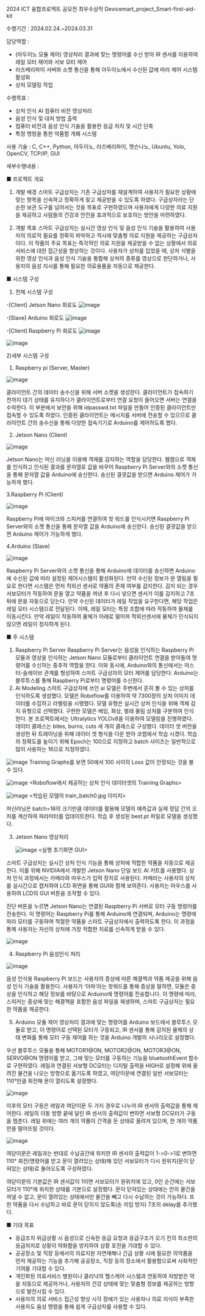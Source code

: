 2024 ICT 융합프로젝트 공모전 최우수상작
Devicemart_project_Smart-first-aid-kit

수행기간 : 2024.02.24.~2024.03.31

담당역할 : 
- (아두이노 모듈 제어) 영상처리 결과에 맞는 명령어를 수신 받아 IR 센서를 이용하여 레일 모터 제어와 서보 모터 제어
- 라즈베리파이 서버와 소켓 통신을 통해 아두이노에서 수신된 값에 따라 제어 시스템 활성화
- 상처 모델링 작업

수행목표 :
- 상처 인식 AI 컴퓨터 비전 영상처리
- 음성 인식 및 대처 방법 출력
- 컴퓨터 비전과 음성 인식 기술을 활용한 응급 처치 및 시간 단축
- 특정 명령을 통한 약품함 개폐 시스템

사용 기술 : C, C++, Python, 아두이노, 라즈베리파이, 젯슨나노, Ubuntu, Yolo, OpenCV, TCP/IP, GUI 

세부수행내용 :

■ 프로젝트 개요
1) 개발 배경
  스마트 구급상자는 기존 구급상자를 재설계하여 사용자가 필요한 상황에 맞는 항목을 신속하고 정확하게 찾고 제공받을 수 있도록 하였다. 구급상자라는 단순한 보관 도구를 넘어서는 것을 목표로 구현하였으며 사용자에게 다양한 의료 지원을 제공하고 사람들의 건강과 안전을 효과적으로 보호하는 방안을 마련하였다.

2) 개발 목표
 스마트 구급상자는 실시간 영상 인식 및 음성 인식 기술을 활용하여 사용자의 의료적 필요를 정확히 파악하고 적시에 맞춤형 의료 지원을 제공하는 구급상자이다. 이 작품의 주요 목표는 즉각적인 의료 지원을 제공받을 수 없는 상황에서 의료 서비스에 대한 접근성을 향상하는 것이다. 사용자가 상처를 입었을 때, 상처 식별을 위한 영상 인식과 음성 인식 기술을 통합해 상처의 종류를 영상으로 판단하거나, 사용자의 음성 지시를 통해 필요한 의료용품을 자동으로 제공한다.

■ 시스템 구성
 1) 전체 시스템 구성

-[Client] Jetson Nano 회로도
![image](https://github.com/shinnahyewon/Devicemart_project_Smart-first-aid-kit/assets/161293023/91a2603a-4836-429d-8145-891b01536233)

-[Slave] Arduino 회로도
![image](https://github.com/shinnahyewon/Devicemart_project_Smart-first-aid-kit/assets/161293023/52b104b6-8257-4da2-ba99-a7d54f25faa6)

-[Client] Raspberry Pi 회로도
![image](https://github.com/shinnahyewon/Devicemart_project_Smart-first-aid-kit/assets/161293023/b575f952-80da-4e75-afdb-146faf57d60c)



![image](https://github.com/shinnahyewon/Devicemart_project_Smart-first-aid-kit/assets/161293023/03433d0b-b716-4c60-86d3-a88406efb447)

  2)세부 시스템 구성
 1. Raspberry pi (Server, Master)

![image](https://github.com/shinnahyewon/Devicemart_project_Smart-first-aid-kit/assets/161293023/ab672dbc-66f9-4170-8a40-d16203520094)

클라이언트 간의 데이터 송수신을 위해 서버 소켓을 생성한다. 클라이언트가 접속하기 전까지 대기 상태를 유지하다가 클라이언트로부터 연결 요청이 들어오면 서버는 연결을 수락한다. 이 부분에서 보안을 위해 idpasswd.txt 파일을 만들어 인증된 클라이언트만 접속할 수 있도록 하였다. 인증된 클라이언트는 메시지를 서버에 전송할 수 있으므로 클라이언트 간의 송수신을 통해 다양한 접속기기로 Arduino를 제어하도록 했다.

2. Jetson Nano (Client)

![image](https://github.com/shinnahyewon/Devicemart_project_Smart-first-aid-kit/assets/161293023/2bfa7c9e-a592-48a9-8f7a-64554801135e)

Jetson Nano는 머신 러닝을 이용해 객체를 감지하는 역할을 담당한다. 웹캠으로 객체를 인식하고 인식된 결과를 문자열로 값을 바꾸어 Raspberry Pi Server와의 소켓 통신을 통해 문자열 값을 Arduino에 송신한다. 송신된 결괏값을 받으면 Arduino 제어가 가능하게 했다.

3.Raspberry Pi (Client)

![image](https://github.com/shinnahyewon/Devicemart_project_Smart-first-aid-kit/assets/161293023/e422e80c-1254-4c46-a2fe-4f93997fa704)

Raspberry Pi에 마이크와 스피커를 연결하여 핫 워드를 인식시키면 Raspberry Pi Server와의 소켓 통신을 통해 문자열 값을 Arduino에 송신한다. 송신된 결괏값을 받으면 Arduino 제어가 가능하게 했다.

4.Arduino (Slave)

![image](https://github.com/shinnahyewon/Devicemart_project_Smart-first-aid-kit/assets/161293023/5fe85b8e-5755-4156-bdc4-e594b6c71eae)

Raspberry Pi Server와의 소켓 통신을 통해 Arduino에 데이터를 송신하면 Arduino에 수신된 값에 따라 설정된 제어시스템이 활성화된다. 만약 수신된 정보가 문 열림을 필요로 한다면 시스템은 먼저 적외선 센서로 약품의 존재 여부를 감지한다. 감지 되는 경우 서보모터가 작동하여 문을 열고 약품을 꺼낸 후 다시 넣으면 센서가 이를 감지하고 7초 뒤에 문을 자동으로 닫는다. 만약 수신된 데이터가 레일 작업을 요구한다면, 해당 작업은 레일 모터 시스템으로 전달된다. 이때, 레일 모터는 특정 조합에 따라 작동하여 물체를 이동시킨다. 만약 레일이 작동하여 물체가 아래로 떨어져 적외선센서에 물체가 인식되지 않으면 레일이 정지하게 된다.

■ 주 시스템
1) Raspberry Pi Server
 Raspberry Pi Server는 음성을 인식하는 Raspberry Pi 모듈과 영상을 인식하는 Jetson Nano 모듈로부터 클라이언트 연결을 받아들여 명령어를 수신하는 중추적 역할을 한다. 이와 동시에, Arduino와의 통신에서는 마스터-슬레이브 관계를 형성하여 스마트 구급상자의 모터 제어를 담당한다. Arduino는 블루투스를 통해 Raspberry Pi로부터 명령어를 수신한다.
2) Ai Modeling
 스마트 구급상자에 쓰인 ai 모델은 주변에서 흔히 볼 수 있는 상처를 인식하도록 생성했다. 모델은 Roboflow를 이용하여 약 7300장의 상처 이미지 데이터를 수집하고 라벨링을 시행했다. 모델 유형은 실시간 상처 인식을 위해 객체 감지 유형으로 선택했다. 구현한 모델은 베임, 화상, 벌레 물림 상처를 구분하여 인식한다. 본 프로젝트에서는 Ultralytics YOLOv8을 이용하여 모델링을 진행하였다. 데이터 클래스는 bites, burns, cuts 세 개의 클래스로 구성했다. 데이터 셋 버전을 생성한 뒤 트레이닝을 위해 데이터 셋 형식을 다운 받아 코랩에서 학습 시켰다. 학습의 정확도를 높이기 위해 Epoch는 100으로 지정하고 batch 사이즈는 일반적으로 많이 사용하는 16으로 지정하였다.

![image](https://github.com/shinnahyewon/Devicemart_project_Smart-first-aid-kit/assets/161293023/d59f2a46-0b7e-497b-9212-d753982eea40)
<Training Graphs>
Training Graphs를 보면 50에서 100 사이의 Loss 값이 안정되는 것을 볼 수 있다.

![image](https://github.com/shinnahyewon/Devicemart_project_Smart-first-aid-kit/assets/161293023/04a7f42f-0d54-4af1-999b-87b300ae31f0)
<Roboflow에서 제공하는 상처 인식 데이터셋의 Training Graphs>

![image](https://github.com/shinnahyewon/Devicemart_project_Smart-first-aid-kit/assets/161293023/09136449-abfa-4488-a1e9-e1f082039a86)
<학습된 모델의 train_batch0.jpg 이미지>

머신러닝은 batch=16의 크기만큼 데이터를 활용해 모델의 예측값과 실제 정답 간의 오차를 계산하여 파라미터를 업데이트한다. 학습 후 생성된 best.pt 파일로 모델을 생성했다.

3. Jetson Nano 영상처리

   ![image](https://github.com/shinnahyewon/Devicemart_project_Smart-first-aid-kit/assets/161293023/01c3c7e0-9931-47b9-9488-c904cb32d601)
<실행 초기화면 GUI>

 스마트 구급상자는 실시간 상처 인식 기능을 통해 상처에 적합한 약품을 자동으로 제공한다. 이를 위해 NVIDIA에서 개발한 Jetson Nano 단일 보드 AI 키트를 사용했다. 상처 인식 과정에서는 카메라와 마우스가 입력 장치로 사용된다. 카메라는 사용자의 상처를 실시간으로 캡처하여 LCD 화면을 통해 GUI와 함께 보여준다. 사용자는 마우스를 사용하여 LCD의 GUI 버튼을 조작할 수 있다.

  진단 버튼을 누르면 Jetson Nano는 연결된 Raspberry Pi 서버로 모터 구동 명령어를 전송한다. 이 명령어는 Raspberry Pi를 통해 Arduino에 연결되며, Arduino는 명령에 따라 모터를 구동하여 적절한 약품을 스마트 구급상자에서 출력하도록 한다. 이 과정을 통해 사용자는 자신의 상처에 가장 적합한 치료를 신속하게 받을 수 있다.

![image](https://github.com/shinnahyewon/Devicemart_project_Smart-first-aid-kit/assets/161293023/0463f625-0f2b-4753-a484-368561dbadeb)

4. Raspberry Pi 음성인식 처리

![image](https://github.com/shinnahyewon/Devicemart_project_Smart-first-aid-kit/assets/161293023/cb726322-0a23-4a3d-b386-3c7f22418f06)

음성 인식용 Raspberry Pi 보드는 사용자의 증상에 따른 해결책과 약품 제공을 위해 음성 인식 기술을 활용한다. 사용자가 ‘아파’라는 핫워드를 통해 증상을 말하면, 모듈은 증상을 인식하고 해당 정보를 바탕으로 Arduino에 명령어를 전송합니다. 이 명령에 따라, 스피커는 증상에 맞는 해결책을 포함한 음성 파일을 재생하며, 스마트 구급상자는 필요한 약품을 제공한다.

5. Arduino 모듈 제어
  영상처리 결과에 맞는 명령어를 Arduino 보드에서 블루투스 모듈로 받고, 이 명령어로 선택된 모터가 구동되고, IR 센서를 통해 감지된 물체의 상태 변화를 통해 모터 구동 제어를 하는 것을 Arduino 개발의 시나리오로 설정했다. 

  우선 블루투스 모듈을 통해 MOTOR1@ON, MOTOR2@ON, MOTOR3@ON, SERVO@ON 명령어를 받고, 그에 맞는 모터를 구동하는 기능을 bluetoothEvent 함수로 구현하였다. 레일과 연결된 서보형 DC모터는 디지털 출력을 HIGH로 설정해 위에 올려진 물건을 나오는 방향으로 옮기도록 하였고, 여닫이문에 연결된 일반 서보모터는 110°만큼 회전해 문이 열리도록 설정했다.

![image](https://github.com/shinnahyewon/Devicemart_project_Smart-first-aid-kit/assets/161293023/723b157b-1029-4b47-9fce-2da67d1078fa)

이후의 모터 구동은 레일과 여닫이문 두 가지 경우로 나누어 IR 센서의 출력값을 통해 제어한다. 레일의 이동 방향 끝에 달린 IR 센서의 출력값이 변하면 서보형 DC모터가 구동을 멈춘다. 레일 위에는 여러 개의 약품이 간격을 둔 상태로 올려져 있으며, 한 개의 약품만을 떨어뜨릴 것이다.

![image](https://github.com/shinnahyewon/Devicemart_project_Smart-first-aid-kit/assets/161293023/6b5e092d-ec54-4510-af25-5da9ff1337d7)

여닫이문은 레일과는 반대로 수납공간에 위치한 IR 센서의 출력값이 1->0->1로 변하면 110° 회전(명령어를 받고 문이 열려있는 상태)해 있던 서보모터가 다시 원위치(문이 닫혀있는 상태)로 돌아오도록 구성하였다. 

  여닫이문의 기본값은 IR 센서값이 1이면 서보모터가 원위치에 있고, 0인 순간에는 서보모터가 110°에 위치한 상태를 기본으로 설정했다. 문이 닫혀있는 상태에는 안의 물건을 꺼낼 수 없고, 문이 열려있는 상태에서만 물건을 빼고 다시 수납하는 것이 가능하다. 또한 약품을 다시 수납하고 바로 문이 닫히지 않도록(손 끼임 방지) 7초의 delay를 추가했다.

■ 기대 목표
- 응급조치
  위급상황 시 음성으로 신속한 응급 요청과 응급구조가 오기 전의 최소한의 응급처치로 상황이 악화함을 방지하여 상황 호전을 기대할 수 있다.
- 공공장소 및 직장 등에서의 의료지원
  자연재해나 긴급 상황 시에 필요한 의약품을 먼저 제공하는 기능을 추가해 공공장소, 직장 등의 장소에서 활용함으로써 사회적인 기여를 기대할 수 있다.
- 개인화된 의료서비스
  병원이나 클리닉의 헬스케어 시스템과 연동하여 처방받은 약을 자동으로 제공하거나, 사용자의 건강 상태에 맞는 맞춤형 정보를 제공하는 방향으로 발전시킬 수 있다.
- 사용자의 의료 서비스 접근성 향상
  시각 장애가 있는 사용자나 의료 지식이 부족한 사용자도 음성 명령을 통해 쉽게 구급상자를 사용할 수 있다.




